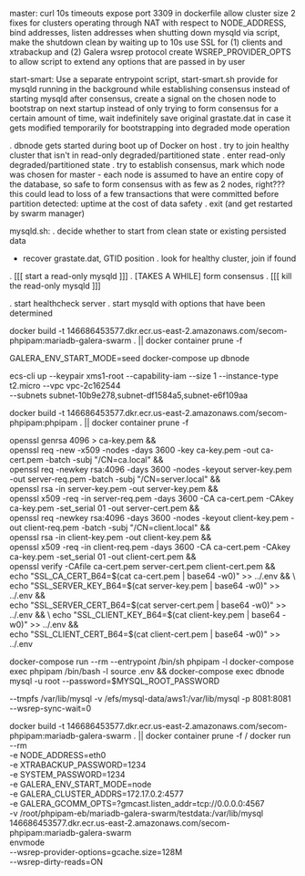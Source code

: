 
master:
curl 10s timeouts
expose port 3309 in dockerfile
allow cluster size 2
fixes for clusters operating through NAT with respect to NODE_ADDRESS, bind addresses, listen addresses
when shutting down mysqld via script, make the shutdown clean by waiting up to 10s
use SSL for (1) clients and xtrabackup and (2) Galera wsrep protocol
create WSREP_PROVIDER_OPTS to allow script to extend any options that are passed in by user

start-smart:
Use a separate entrypoint script, start-smart.sh
provide for mysqld running in the background while establishing consensus
instead of starting mysqld after consensus, create a signal on the chosen node to bootstrap on next startup
instead of only trying to form consensus for a certain amount of time, wait indefinitely
save original grastate.dat in case it gets modified temporarily for bootstrapping into degraded mode operation



. dbnode gets started during boot up of Docker on host
. try to join healthy cluster that isn't in read-only degraded/partitioned state
. enter read-only degraded/partitioned state
. try to establish consensus, mark which node was chosen for master
    - each node is assumed to have an entire copy of the database, so safe to form
      consensus with as few as 2 nodes, right??? this could lead to loss of a few
      transactions that were committed before partition detected: uptime at the cost
      of data safety
. exit (and get restarted by swarm manager)


mysqld.sh:
. decide whether to start from clean state or existing persisted data
   - recover grastate.dat, GTID position
. look for healthy cluster, join if found

. [[[ start a read-only mysqld ]]]
. [TAKES A WHILE] form consensus
. [[[ kill the read-only mysqld ]]]

. start healthcheck server
. start mysqld with options that have been determined



docker build -t 146686453577.dkr.ecr.us-east-2.amazonaws.com/secom-phpipam:mariadb-galera-swarm . || docker container prune -f

GALERA_ENV_START_MODE=seed docker-compose up dbnode

ecs-cli up --keypair xms1-root --capability-iam --size 1 --instance-type t2.micro --vpc vpc-2c162544 \
 --subnets subnet-10b9e278,subnet-df1584a5,subnet-e6f109aa


docker build -t 146686453577.dkr.ecr.us-east-2.amazonaws.com/secom-phpipam:phpipam . || docker container prune -f



openssl genrsa 4096 > ca-key.pem && \
openssl req -new -x509 -nodes -days 3600 -key ca-key.pem -out ca-cert.pem -batch -subj "/CN=ca.local" && \
openssl req -newkey rsa:4096 -days 3600 -nodes -keyout server-key.pem -out server-req.pem -batch -subj "/CN=server.local" && \
openssl rsa -in server-key.pem -out server-key.pem && \
openssl x509 -req -in server-req.pem -days 3600 -CA ca-cert.pem -CAkey ca-key.pem -set_serial 01 -out server-cert.pem && \
openssl req -newkey rsa:4096 -days 3600 -nodes -keyout client-key.pem -out client-req.pem -batch -subj "/CN=client.local" && \
openssl rsa -in client-key.pem -out client-key.pem && \
openssl x509 -req -in client-req.pem -days 3600 -CA ca-cert.pem -CAkey ca-key.pem -set_serial 01 -out client-cert.pem && \
openssl verify -CAfile ca-cert.pem server-cert.pem client-cert.pem && \
echo "SSL_CA_CERT_B64=$(cat ca-cert.pem | base64 -w0)" >> ../.env && \
echo "SSL_SERVER_KEY_B64=$(cat server-key.pem | base64 -w0)" >> ../.env && \
echo "SSL_SERVER_CERT_B64=$(cat server-cert.pem | base64 -w0)" >> ../.env && \
echo "SSL_CLIENT_KEY_B64=$(cat client-key.pem | base64 -w0)" >> ../.env && \
echo "SSL_CLIENT_CERT_B64=$(cat client-cert.pem | base64 -w0)" >> ../.env



docker-compose run --rm --entrypoint /bin/sh phpipam -l
docker-compose exec phpipam /bin/bash -l
source .env && docker-compose exec dbnode mysql -u root --password=$MYSQL_ROOT_PASSWORD



--tmpfs /var/lib/mysql
-v /efs/mysql-data/aws1:/var/lib/mysql
-p 8081:8081
--wsrep-sync-wait=0

docker build -t 146686453577.dkr.ecr.us-east-2.amazonaws.com/secom-phpipam:mariadb-galera-swarm . || docker container prune -f
/
docker run --rm \
 -e NODE_ADDRESS=eth0 \
 -e XTRABACKUP_PASSWORD=1234 \
 -e SYSTEM_PASSWORD=1234 \
 -e GALERA_ENV_START_MODE=node \
 -e GALERA_CLUSTER_ADDRS=172.17.0.2:4577 \
 -e GALERA_GCOMM_OPTS=?gmcast.listen_addr=tcp://0.0.0.0:4567 \
 -v /root/phpipam-eb/mariadb-galera-swarm/testdata:/var/lib/mysql \
 146686453577.dkr.ecr.us-east-2.amazonaws.com/secom-phpipam:mariadb-galera-swarm \
 envmode \
 --wsrep-provider-options=gcache.size=128M \
 --wsrep-dirty-reads=ON
